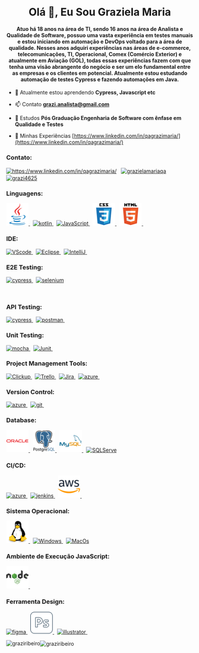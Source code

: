 <h1 align="center">Olá 👋, Eu Sou Graziela Maria</h1>
<h4 align="center">Atuo há 18 anos na área de TI, sendo 16 anos na área de Analista e Qualidade de Software, possuo uma vasta experiência em testes manuais e estou iniciando em automação e DevOps voltado para a área de qualidade. Nesses anos adquiri experiências nas áreas de e-commerce, telecomunicações, TI, Operacional, Comex (Comércio Exterior) e atualmente em Aviação (GOL), todas essas experiências fazem com que tenha uma visão abrangente do negócio e ser um elo fundamental entre as empresas e os clientes em potencial. Atualmente estou estudando automação de testes Cypress e fazendo automações em Java.</h4>

- 🌱 Atualmente estou aprendendo **Cypress, Javascript etc**

- 📫 Contato **grazi.analista@gmail.com**

- 📝 Estudos **Pós Graduação Engenharia de Software com ênfase em Qualidade e Testes**

- 📄 Minhas Experiências [https://www.linkedin.com/in/qagrazimaria/](https://www.linkedin.com/in/qagrazimaria/)

<h3 align="left">Contato:</h3>
<p align="left">
<a href="https://linkedin.com/in/https://www.linkedin.com/in/qagrazimaria/" target="blank"><img align="center" src="https://raw.githubusercontent.com/rahuldkjain/github-profile-readme-generator/master/src/images/icons/Social/linked-in-alt.svg" alt="https://www.linkedin.com/in/qagrazimaria/" height="60" width="60" /></a>&nbsp&nbsp
<a href="https://instagram.com/grazielamariaqa" target="blank"><img align="center" src="https://raw.githubusercontent.com/rahuldkjain/github-profile-readme-generator/master/src/images/icons/Social/instagram.svg" alt="grazielamariaqa" height="60" width="60" /></a>&nbsp
<a href="https://discord.gg/grazi4625" target="blank"><img align="center" src="https://raw.githubusercontent.com/rahuldkjain/github-profile-readme-generator/master/src/images/icons/Social/discord.svg" alt="grazi4625" height="60" width="60" /></a>
</p>

<h3 align="left">Linguagens:</h3>
<p align="left"> 
<a href="https://www.java.com" target="_blank" rel="noreferrer"> <img src="https://raw.githubusercontent.com/devicons/devicon/master/icons/java/java-original.svg" alt="java" width="60" height="60"/> </a>&nbsp
<a href="https://kotlinlang.org" target="_blank" rel="noreferrer"> <img src="https://www.vectorlogo.zone/logos/kotlinlang/kotlinlang-icon.svg" alt="kotlin" width="60" height="60"/> </a>&nbsp
<a href="https://developer.mozilla.org/en-US/docs/Web/JavaScript"><img src="https://cdn.jsdelivr.net/gh/devicons/devicon/icons/javascript/javascript-plain.svg" alt="JavaScript" width="60" height="60"/> </a>&nbsp
<a href="https://www.w3schools.com/css/" target="_blank" rel="noreferrer"> <img src="https://raw.githubusercontent.com/devicons/devicon/master/icons/css3/css3-original-wordmark.svg" alt="css3" width="60" height="60"/> </a> &nbsp
<a href="https://www.w3.org/html/" target="_blank" rel="noreferrer"> <img src="https://raw.githubusercontent.com/devicons/devicon/master/icons/html5/html5-original-wordmark.svg" alt="html5" width="60" height="60"/> </a> &nbsp
</p>

<h3 align="left">IDE:</h3>
<p align="left"> 
<a href="https://code.visualstudio.com" target="_blank" rel="noreferrer"> <img src="https://cdn.jsdelivr.net/gh/devicons/devicon/icons/vscode/vscode-original-wordmark.svg" alt="VScode" width="60" height="60"/> </a>&nbsp
<a href="https://eclipseide.org" target="_blank" rel="noreferrer"> <img src="https://upload.wikimedia.org/wikipedia/commons/d/d0/Eclipse-Luna-Logo.svg" alt="Eclipse" width="80" height="80"/> </a>&nbsp
<a href="https://www.jetbrains.com/pt-br/idea/"target="_blank" rel="noreferrer"> <img src="https://upload.wikimedia.org/wikipedia/commons/thumb/9/9c/IntelliJ_IDEA_Icon.svg/1024px-IntelliJ_IDEA_Icon.svg.png" alt="IntelliJ" width="60" height="60"/> </a>&nbsp
</p>

<h3 align="left">E2E Testing:</h3>
<p align="left"> 
<a href="https://www.cypress.io" target="_blank" rel="noreferrer"> <img src="https://asset.brandfetch.io/idIq_kF0rb/idv3zwmSiY.jpeg" alt="cypress" width="60" height="60"/> </a> &nbsp
<a href="https://www.selenium.dev" target="_blank" rel="noreferrer"> <img src="https://raw.githubusercontent.com/detain/svg-logos/780f25886640cef088af994181646db2f6b1a3f8/svg/selenium-logo.svg" alt="selenium" width="60" height="60"/> </a> </p>&nbsp
</p>


<h3 align="left">API Testing:</h3>
<p align="left"> 
<a href="https://www.cypress.io" target="_blank" rel="noreferrer"> <img src="https://asset.brandfetch.io/idIq_kF0rb/idv3zwmSiY.jpeg" alt="cypress" width="60" height="60"/> </a> &nbsp
<a href="https://postman.com" target="_blank" rel="noreferrer"> <img src="https://www.vectorlogo.zone/logos/getpostman/getpostman-icon.svg" alt="postman" width="60" height="60"/> </a> &nbsp
</p>


<h3 align="left">Unit Testing:</h3>
<p align="left"> 
<a href="https://mochajs.org" target="_blank" rel="noreferrer"> <img src="https://www.vectorlogo.zone/logos/mochajs/mochajs-icon.svg" alt="mocha" width="60" height="60"/> </a> &nbsp
<a href="https://junit.org/junit5/" target="_blank" rel="noreferrer"> <img src="https://avatars.githubusercontent.com/u/874086?s=280&v=4" alt="Junit" width="60" height="60"/> </a> &nbsp
</p>

<h3 align="left">Project Management Tools:</h3>
<p align="left"> 
<a href="https://clickup.com/" target="_blank" rel="noreferrer"> <img src="https://clickup.com/landing/images/clickup-logo-gradient.png" alt="Clickup" width="60" height="60"/> </a>&nbsp
<a href="https://trello.com" target="_blank" rel="noreferrer"> <img src="https://cdn.jsdelivr.net/gh/devicons/devicon/icons/trello/trello-plain-wordmark.svg" alt="Trello" width="60" height="60"/> </a> &nbsp
<a href="https://www.atlassian.com/br/software/jira" target="_blank" rel="noreferrer"> <img src="https://cdn.jsdelivr.net/gh/devicons/devicon/icons/jira/jira-original-wordmark.svg" alt="Jira" width="60" height="60"/> </a> &nbsp
<a href="https://azure.microsoft.com/en-in/" target="_blank" rel="noreferrer"> <img src="https://www.vectorlogo.zone/logos/microsoft_azure/microsoft_azure-icon.svg" alt="azure" width="60" height="60"/> </a> &nbsp
 
</p>


<h3 align="left">Version Control:</h3>
<p align="left"> 
<a href="https://azure.microsoft.com/en-in/" target="_blank" rel="noreferrer"> <img src="https://www.vectorlogo.zone/logos/microsoft_azure/microsoft_azure-icon.svg" alt="azure" width="60" height="60"/> </a> &nbsp
<a href="https://git-scm.com/" target="_blank" rel="noreferrer"> <img src="https://www.vectorlogo.zone/logos/git-scm/git-scm-icon.svg" alt="git" width="60" height="60"/> </a> &nbsp
</p>


<h3 align="left">Database:</h3>
<p align="left"> 
<a href="https://www.oracle.com/" target="_blank" rel="noreferrer"> <img src="https://raw.githubusercontent.com/devicons/devicon/master/icons/oracle/oracle-original.svg" alt="oracle" width="60" height="60"/> </a> &nbsp
<a href="https://www.postgresql.org" target="_blank" rel="noreferrer"> <img src="https://raw.githubusercontent.com/devicons/devicon/master/icons/postgresql/postgresql-original-wordmark.svg" alt="postgresql" width="60" height="60"/> </a> &nbsp
<a href="https://www.mysql.com/" target="_blank" rel="noreferrer"> <img src="https://raw.githubusercontent.com/devicons/devicon/master/icons/mysql/mysql-original-wordmark.svg" alt="mysql" width="60" height="60"/> </a> &nbsp
<a href="https://www.microsoft.com/pt-br/sql-server/" target="_blank" rel="noreferrer"> <img src="https://cdn-icons-png.flaticon.com/512/5968/5968409.png" alt="SQLServe" width="60" height="60"/> </a> 

</p>

<h3 align="left">CI/CD:</h3>
<p align="left"> 
<a href="https://azure.microsoft.com/en-in/" target="_blank" rel="noreferrer"> <img src="https://www.vectorlogo.zone/logos/microsoft_azure/microsoft_azure-icon.svg" alt="azure" width="60" height="60"/> </a>&nbsp
 <a href="https://www.jenkins.io" target="_blank" rel="noreferrer"> <img src="https://www.vectorlogo.zone/logos/jenkins/jenkins-icon.svg" alt="jenkins" width="60" height="60"/> </a>&nbsp 
<a href="https://aws.amazon.com" target="_blank" rel="noreferrer"> <img src="https://raw.githubusercontent.com/devicons/devicon/master/icons/amazonwebservices/amazonwebservices-original-wordmark.svg" alt="aws" width="60" height="60"/> </a> &nbsp
 
</p>

<h3 align="left">Sistema Operacional:</h3>
<p align="left"> 
<a href="https://www.linux.org/" target="_blank" rel="noreferrer"> <img src="https://raw.githubusercontent.com/devicons/devicon/master/icons/linux/linux-original.svg" alt="linux" width="60" height="60"/> </a> &nbsp
<a href="https://www.microsoft.com/pt-br/windows/?r=1" target="_blank" rel="noreferrer"> <img src="https://upload.wikimedia.org/wikipedia/commons/4/44/Microsoft_logo.svg" alt="Windows" width="60" height="60"/> </a> &nbsp
<a href="https://www.apple.com/br/macos/sonoma/" target="_blank" rel="noreferrer"> <img src="https://upload.wikimedia.org/wikipedia/commons/1/14/Mac.svg" alt="MacOs" width="60" height="60"/> </a> 

</p>
<h3 align="left">Ambiente de Execução JavaScript:</h3>
<p align="left"> 
<a href="https://nodejs.org" target="_blank" rel="noreferrer"> <img src="https://raw.githubusercontent.com/devicons/devicon/master/icons/nodejs/nodejs-original-wordmark.svg" alt="nodejs" width="60" height="60"/> </a> &nbsp
</p>

<h3 align="left">Ferramenta Design:</h3>
<p align="left"> 
<a href="https://www.figma.com/" target="_blank" rel="noreferrer"> <img src="https://www.vectorlogo.zone/logos/figma/figma-icon.svg" alt="figma" width="60" height="60"/> </a> &nbsp
<a href="https://www.photoshop.com/en" target="_blank" rel="noreferrer"> <img src="https://raw.githubusercontent.com/devicons/devicon/master/icons/photoshop/photoshop-line.svg" alt="photoshop" width="60" height="60"/> </a> &nbsp
<a href="https://www.adobe.com/in/products/illustrator.html" target="_blank" rel="noreferrer"> <img src="https://www.vectorlogo.zone/logos/adobe_illustrator/adobe_illustrator-icon.svg" alt="illustrator" width="60" height="60"/> </a> &nbsp
</p>
<p><img align="left" src="https://github-readme-stats.vercel.app/api/top-langs?username=graziribeiro&show_icons=true&locale=en&layout=compact" alt="graziribeiro" /></p>

<p><img align="center" src="https://github-readme-stats.vercel.app/api?username=graziribeiro&show_icons=true&locale=en" alt="graziribeiro" /></p>




